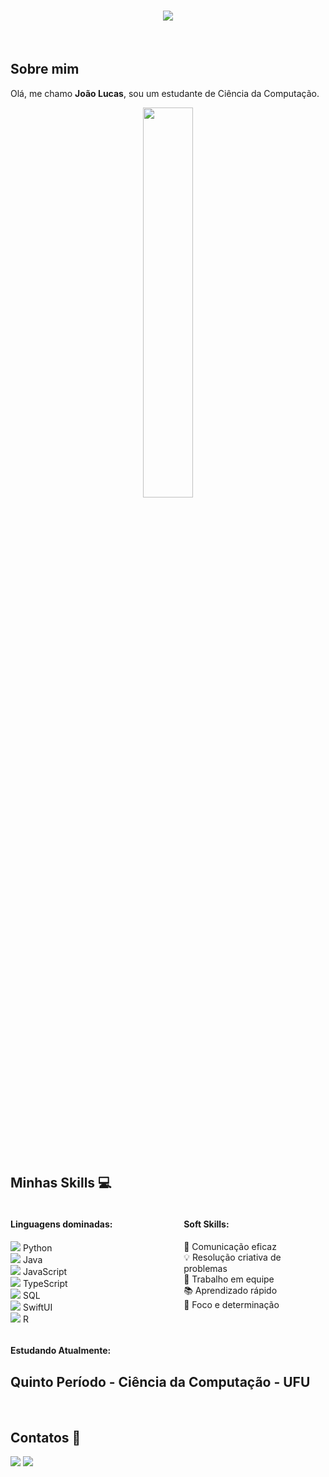 <h1 align="center">
    <img src="https://readme-typing-svg.herokuapp.com?font=Righteous&size=45&duration=3000&pause=1000&color=008000&center=true&vCenter=true&random=false&width=700&height=70&lines=Ol%C3%A1%2C+meu+nome+%C3%A9+Jo%C3%A3o+Lucas!" />
</h1>

&nbsp;&nbsp;&nbsp;

## Sobre mim

Olá, me chamo **João Lucas**, sou um estudante de Ciência da Computação.

<div  align="center" style="margin-bottom:100px">
<img width=40% align="center" src="https://github-readme-stats-git-main-rafaelalexandrino.vercel.app/api/top-langs/?username=Joao-Lucas-Pontes-Freitas&show_icons=true&theme=radical&layout=compact" />
 </div>
 
 &nbsp;
 &nbsp;

## Minhas Skills 💻

<div style="display: flex; justify-content: space-between;">
    <div style="width: 45%;">
        <h4>Linguagens dominadas:</h4>
        <ul style="list-style-type: none; padding-left: 0;">
            <li><img src="https://img.icons8.com/color/48/000000/python.png"/> Python</li>
            <li><img src="https://img.icons8.com/color/48/000000/java-coffee-cup-logo.png"/> Java</li>
            <li><img src="https://img.icons8.com/color/48/000000/javascript-logo-1.png"/> JavaScript</li>
            <li><img src="https://img.icons8.com/color/48/000000/typescript.png"/> TypeScript</li>
            <li><img src="https://img.icons8.com/color/48/000000/sql.png"/> SQL</li>
            <li><img src="https://img.icons8.com/color/48/000000/swift.png"/> SwiftUI</li>
            <li><img src="https://img.icons8.com/color/48/000000/r.png"/> R</li>
        </ul>
    </div>
    <div style="width: 45%;">
        <h4>Soft Skills:</h4>
        <ul style="list-style-type: none; padding-left: 0;">
            <li>🚀 Comunicação eficaz</li>
            <li>💡 Resolução criativa de problemas</li>
            <li>🤝 Trabalho em equipe</li>
            <li>📚 Aprendizado rápido</li>
            <li>🎯 Foco e determinação</li>
        </ul>
    </div>
</div>



#### Estudando Atualmente:

## Quinto Período - Ciência da Computação - UFU


&nbsp;
&nbsp;

## Contatos 📧

<div> 
<a href = "mailto:rafaisidro225@gmail.com"> <img src="https://img.shields.io/badge/-Gmail-c42528?style=for-the-badge&logo=gmail&logoColor=white" target="_blank"></a>
<a href="https://www.linkedin.com/in/rafael-isidro/" target="_blank"><img src="https://img.shields.io/badge/-LinkedIn-%230077B5?style=for-the-badge&logo=linkedin&logoColor=white"  target="_blank"></a> 
</div>&nbsp;&nbsp;
 

